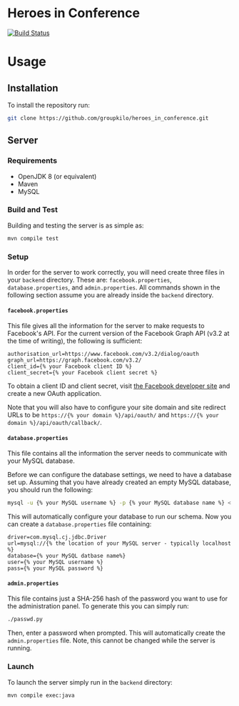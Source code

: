 # Heroes in Conference

[![Build Status](https://travis-ci.com/groupkilo/heroes_in_conference.svg?branch=master)](https://travis-ci.com/groupkilo/heroes_in_conference)

# Usage

## Installation

To install the repository run:

```sh
git clone https://github.com/groupkilo/heroes_in_conference.git
```

## Server

### Requirements

- OpenJDK 8 (or equivalent)
- Maven
- MySQL

### Build and Test

Building and testing the server is as simple as:

```sh
mvn compile test
```

### Setup

In order for the server to work correctly, you will need create three files in your `backend` directory. These are: `facebook.properties`, `database.properties`, and `admin.properties`. All commands shown in the following section assume you are already inside the `backend` directory.

#### `facebook.properties`

This file gives all the information for the server to make requests to Facebook's API. For the current version of the Facebook Graph API (v3.2 at the time of writing), the following is sufficient:

```
authorisation_url=https://www.facebook.com/v3.2/dialog/oauth
graph_url=https://graph.facebook.com/v3.2/
client_id={% your Facebook client ID %}
client_secret={% your Facebook client secret %}
```

To obtain a client ID and client secret, visit [the Facebook developer site](https://developers.facebook.com/) and create a new OAuth application.

Note that you will also have to configure your site domain and site redirect URLs to be `https://{% your domain %}/api/oauth/` and `https://{% your domain %}/api/oauth/callback/`.

#### `database.properties`

This file contains all the information the server needs to communicate with your MySQL database.

Before we can configure the database settings, we need to have a database set up. Assuming that you have already created an empty MySQL database, you should run the following:

```sh
mysql -u {% your MySQL username %} -p {% your MySQL database name %} < schema.sql
```

This will automatically configure your database to run our schema. Now you can create a `database.properties` file containing:

```
driver=com.mysql.cj.jdbc.Driver
url=mysql://{% the location of your MySQL server - typically localhost %}
database={% your MySQL datbase name%}
user={% your MySQL username %}
pass={% your MySQL password %}
```

#### `admin.properties`

This file contains just a SHA-256 hash of the password you want to use for the administration panel. To generate this you can simply run:

```sh
./passwd.py
```

Then, enter a password when prompted. This will automatically create the `admin.properties` file. Note, this cannot be changed while the server is running.

### Launch

To launch the server simply run in the `backend` directory:

```sh
mvn compile exec:java
```
